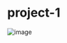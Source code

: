 # project-1


![image](https://github.com/tovalgreene/techtalkz/assets/130394711/35368d68-4ec2-4461-aaef-843da75bd8f5)
